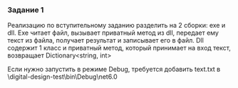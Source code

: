 ### Задание 1 
Реализацию по вступительному заданию разделить на 2 сборки: exe и dll. Exe читает файл, вызывает приватный метод из dll, передает ему текст из файла, получает результат и записывает его в файл. Dll содержит 1 класс и приватный метод, который принимает на вход текст, возвращает Dictionary<string, int>

Если нужно запустить в режиме Debug, требуется добавить text.txt в \digital-design-test\bin\Debug\net6.0
